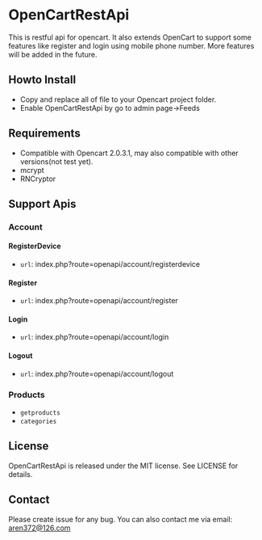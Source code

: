 # OpenCartRestApi
This is restful api for opencart. It also extends OpenCart to support some features like register and login using mobile phone number. More features will be added in the future.

## Howto Install

- Copy and replace all of file to your Opencart project folder.
- Enable OpenCartRestApi by go to admin page->Feeds

## Requirements

- Compatible with Opencart 2.0.3.1, may also compatible with other versions(not test yet).
- mcrypt
- RNCryptor

## Support Apis
### Account
#### RegisterDevice
- `url`: index.php?route=openapi/account/registerdevice
#### Register
- `url`: index.php?route=openapi/account/register
#### Login
- `url`: index.php?route=openapi/account/login
#### Logout
- `url`: index.php?route=openapi/account/logout

### Products
- `getproducts`
- `categories`

## License
OpenCartRestApi is released under the MIT license. See LICENSE for details.

## Contact
Please create issue for any bug. You can also contact me via email: aren372@126.com
